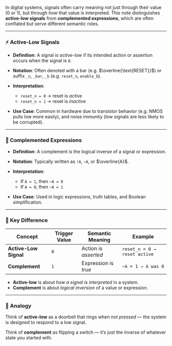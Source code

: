 
In digital systems, signals often carry meaning not just through their value (0 or 1), but through *how* that value is interpreted. This note distinguishes **active-low signals** from **complemented expressions**, which are often conflated but serve different semantic roles.

---

### ⚡ Active-Low Signals

- **Definition**: A signal is *active-low* if its intended action or assertion occurs when the signal is `0`.
- **Notation**: Often denoted with a bar (e.g. $\overline{\text{RESET}}$) or suffix `_n`, `_bar`, `_b` (e.g. `reset_n`, `enable_b`).
- **Interpretation**:
  - `reset_n = 0` → reset is *active*
  - `reset_n = 1` → reset is *inactive*

- **Use Case**: Common in hardware due to transistor behavior (e.g. NMOS pulls low more easily), and noise immunity (low signals are less likely to be corrupted).

---

### 🔄 Complemented Expressions

- **Definition**: A complement is the logical inverse of a signal or expression.
- **Notation**: Typically written as `!A`, `~A`, or $\overline{A}$.
- **Interpretation**:
  - If `A = 1`, then `~A = 0`
  - If `A = 0`, then `~A = 1`

- **Use Case**: Used in logic expressions, truth tables, and Boolean simplification.

---

### 🧩 Key Difference

| Concept              | Trigger Value | Semantic Meaning         | Example             |
|----------------------|---------------|---------------------------|---------------------|
| **Active-Low Signal**| `0`           | Action is *asserted*      | `reset_n = 0 → reset active` |
| **Complement**       | `1`           | Expression is *true*      | `~A = 1 → A was 0`  |

- **Active-low** is about *how a signal is interpreted* in a system.
- **Complement** is about *logical inversion* of a value or expression.

---

### 🧠 Analogy

Think of **active-low** as a doorbell that rings when *not pressed* — the system is designed to respond to a low signal.

Think of **complement** as flipping a switch — it’s just the inverse of whatever state you started with.
